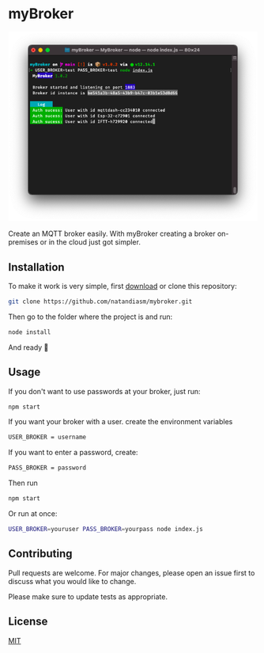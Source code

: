 # myBroker
![MyBroker running](./img/terminal1.png)

Create an MQTT broker easily. With myBroker creating a broker on-premises or in the cloud just got simpler.

## Installation

To make it work is very simple, first [download]("https://github.com/natandiasm/mybroker/archive/refs/heads/main.zip") or clone this repository:

```bash
git clone https://github.com/natandiasm/mybroker.git
```

Then go to the folder where the project is and run:

```bash
node install
```

And ready 🎉

## Usage
If you don't want to use passwords at your broker, just run:
```bash
npm start
```
If you want your broker with a user. create the environment variables
```bash
USER_BROKER = username
```
If you want to enter a password, create: 
```bash
PASS_BROKER = password
```
Then run
```bash
npm start
```
Or run at once:
```bash
USER_BROKER=youruser PASS_BROKER=yourpass node index.js
```
## Contributing
Pull requests are welcome. For major changes, please open an issue first to discuss what you would like to change.

Please make sure to update tests as appropriate.

## License
[MIT](https://choosealicense.com/licenses/mit/)

